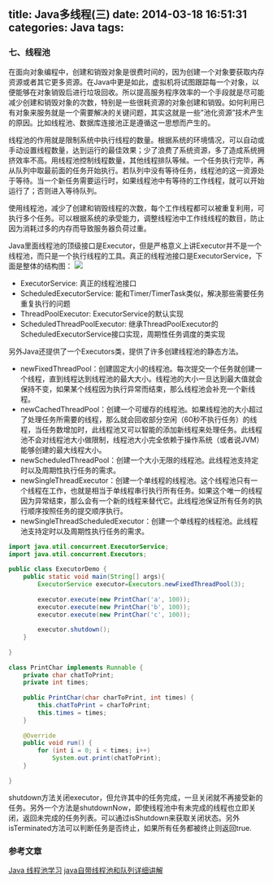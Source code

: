 title: Java多线程(三)
date: 2014-03-18 16:51:31
categories: Java
tags:
---
### 七、线程池
在面向对象编程中，创建和销毁对象是很费时间的，因为创建一个对象要获取内存资源或者其它更多资源。在Java中更是如此，虚拟机将试图跟踪每一个对象，以便能够在对象销毁后进行垃圾回收。所以提高服务程序效率的一个手段就是尽可能减少创建和销毁对象的次数，特别是一些很耗资源的对象创建和销毁。如何利用已有对象来服务就是一个需要解决的关键问题，其实这就是一些”池化资源”技术产生的原因。比如线程池、数据库连接池正是遵循这一思想而产生的。

线程池的作用就是限制系统中执行线程的数量。根据系统的环境情况，可以自动或手动设置线程数量，达到运行的最佳效果；少了浪费了系统资源，多了造成系统拥挤效率不高。用线程池控制线程数量，其他线程排队等候。一个任务执行完毕，再从队列中取最前面的任务开始执行。若队列中没有等待任务，线程池的这一资源处于等待。当一个新任务需要运行时，如果线程池中有等待的工作线程，就可以开始运行了；否则进入等待队列。

使用线程池，减少了创建和销毁线程的次数，每个工作线程都可以被重复利用，可执行多个任务。可以根据系统的承受能力，调整线程池中工作线线程的数目，防止因为消耗过多的内存而导致服务器负荷过重。

<!-- more -->
Java里面线程池的顶级接口是Executor，但是严格意义上讲Executor并不是一个线程池，而只是一个执行线程的工具。真正的线程池接口是ExecutorService，下面是整体的结构图：
![](/2014/03/18/Java-thread-3/java_thread_pool.jpg)
- ExecutorService: 真正的线程池接口
- ScheduledExecutorService: 能和Timer/TimerTask类似，解决那些需要任务重复执行的问题
- ThreadPoolExecutor: ExecutorService的默认实现
- ScheduledThreadPoolExecutor: 继承ThreadPoolExecutor的ScheduledExecutorService接口实现，周期性任务调度的类实现

另外Java还提供了一个Executors类，提供了许多创建线程池的静态方法。
- newFixedThreadPool：创建固定大小的线程池。每次提交一个任务就创建一个线程，直到线程达到线程池的最大大小。线程池的大小一旦达到最大值就会保持不变，如果某个线程因为执行异常而结束，那么线程池会补充一个新线程。
- newCachedThreadPool：创建一个可缓存的线程池。如果线程池的大小超过了处理任务所需要的线程，那么就会回收部分空闲（60秒不执行任务）的线程，当任务数增加时，此线程池又可以智能的添加新线程来处理任务。此线程池不会对线程池大小做限制，线程池大小完全依赖于操作系统（或者说JVM）能够创建的最大线程大小。
- newScheduledThreadPool：创建一个大小无限的线程池。此线程池支持定时以及周期性执行任务的需求。
- newSingleThreadExecutor：创建一个单线程的线程池。这个线程池只有一个线程在工作，也就是相当于单线程串行执行所有任务。如果这个唯一的线程因为异常结束，那么会有一个新的线程来替代它。此线程池保证所有任务的执行顺序按照任务的提交顺序执行。
- newSingleThreadScheduledExecutor：创建一个单线程的线程池。此线程池支持定时以及周期性执行任务的需求。

```java
import java.util.concurrent.ExecutorService;
import java.util.concurrent.Executors;
 
public class ExecutorDemo {
    public static void main(String[] args){
        ExecutorService executor=Executors.newFixedThreadPool(3);
 
        executor.execute(new PrintChar('a', 100));
        executor.execute(new PrintChar('b', 100));
        executor.execute(new PrintChar('c', 100));
 
        executor.shutdown();
    }
 
}
 
class PrintChar implements Runnable {
    private char chatToPrint;
    private int times;
 
    public PrintChar(char charToPrint, int times) {
        this.chatToPrint = charToPrint;
        this.times = times;
    }
 
    @Override
    public void run() {
        for (int i = 0; i < times; i++)
            System.out.print(chatToPrint);
    }
 
}
```
shutdown方法关闭executor，但允许其中的任务完成，一旦关闭就不再接受新的任务。另外一个方法是shutdownNow，即使线程池中有未完成的线程也立即关闭，返回未完成的任务列表。可以通过isShutdown来获取关闭状态。另外isTerminated方法可以判断任务是否终止，如果所有任务都被终止则返回true.

### 参考文章
[Java 线程池学习](http://www.cnblogs.com/jersey/archive/2011/03/30/2000231.html)
[java自带线程池和队列详细讲解](http://blog.csdn.net/sd0902/article/details/8395677)
